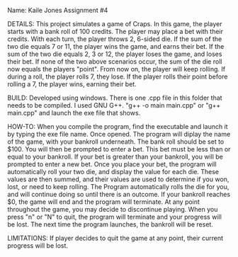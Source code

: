 Name: Kaile Jones
Assignment #4

DETAILS:
This project simulates a game of Craps. In this game, the player starts with a bank roll of 100 credits.
The player may place a bet with their credits. With each turn, the player throws 2, 6-sided die. 
If the sum of the two die equals 7 or 11, the player wins the game, and earns their bet.
If the sum of the two die equals 2, 3 or 12, the player loses the game, and loses their bet.
If none of the two above scenarios occur, the sum of the die roll now equals the players "point".
From now on, the player will keep rolling. If during a roll, the player rolls 7, they lose. 
If the player rolls their point before rolling a 7, the player wins, earning their bet.

BUILD:
Developed using windows.
There is one .cpp file in this folder that needs to be compiled.
I used GNU G++.
    "g++ -o main main.cpp" or "g++ main.cpp" and launch the exe file that shows.

HOW-TO:
When you compile the program, find the executable and launch it by typing the exe file name.
Once opened. The program will diplay the name of the game, with your bankroll underneath. 
The bank roll should be set to $100.
You will then be prompted to enter a bet. This bet must be less than or equal to your bankroll.
If your bet is greater than your bankroll, you will be prompted to enter a new bet.
Once you place your bet, the program will automatically roll your two die, and display 
the value for each die. These values are then summed, and their values are used to 
determine if you won, lost, or need to keep rolling. The Program automatically rolls the die for you,
and will continue doing so until there is an outcome. If your bankroll reaches $0, the game will 
end and the program will terminate. 
At any point throughout the game, you may decide to discontinue playing. When you press "n" or "N" to
quit, the program will terminate and your progress will be lost. The next time the program launches,
the bankroll will be reset.

LIMITATIONS:
If player decides to quit the game at any point, their current progress will be lost.
